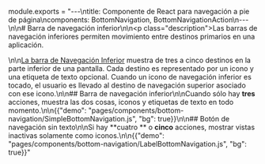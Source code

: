 module.exports = "---\ntitle: Componente de React para navegación a pie de página\ncomponents: BottomNavigation, BottomNavigationAction\n---\n\n# Barra de navegación inferior\n\n<p class=\"description\">Las barras de navegación inferiores permiten movimiento entre destinos primarios en una aplicación.</p>\n\n[La barra de Navegación Inferior](https://material.io/design/components/bottom-navigation.html) muestra de tres a cinco destinos en la parte inferior de una pantalla. Cada destino es representado por un icono y una etiqueta de texto opcional. Cuando un icono de navegación inferior es tocado, el usuario es llevado al destino de navegación superior asociado con ese icono.\n\n## Barra de navegación inferior\n\nCuando sólo hay **tres** acciones, muestra las dos cosas, iconos y etiquetas de texto en todo momento.\n\n{{\"demo\": \"pages/components/bottom-navigation/SimpleBottomNavigation.js\", \"bg\": true}}\n\n## Botón de navegación sin texto\n\nSi hay **cuatro ** o **cinco** acciones, mostrar vistas inactivas solamente como iconos.\n\n{{\"demo\": \"pages/components/bottom-navigation/LabelBottomNavigation.js\", \"bg\": true}}"